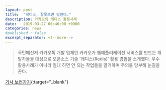 ```yaml
---
layout: post
title:  "레디스, 잘못쓰면 망한다."
description: 카카오의 레디스 활용사례
date:   2019-03-27 06:46:00 +0900
categories: news
#published : false
excerpt_separator: <!--more-->
---
```

>국민메신저 카카오톡 개발 업체인 카카오가 웹애플리케이션 서비스를 만드는 개발자들을 대상으로 오픈소스 기술 '레디스(Redis)' 활용 경험을 소개했다. 우수 활용사례가 아니라 절대 하면 안 되는 작업들을 열거하며 주의를 당부해 눈길을 끈다.

[기사 보러가기](https://news.naver.com/main/read.nhn?mode=LSD&mid=sec&sid1=105&oid=092&aid=0002040303){:target="_blank"}
